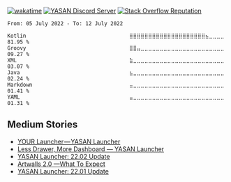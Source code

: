 [![wakatime](https://wakatime.com/badge/user/4e46b857-e471-4180-b789-44e714acaeb2.svg)](https://wakatime.com/@4e46b857-e471-4180-b789-44e714acaeb2)
[![YASAN Discord Server](https://img.shields.io/discord/552160677872271361?label=YASAN%20Discord%20Server)](https://discord.com/invite/htPzqAU)
[![Stack Overflow Reputation](https://img.shields.io/stackexchange/stackoverflow/r/10406881?label=Stack%20Overflow%20Reputation)](https://stackoverflow.com/users/10406881/yasan)

<!--START_SECTION:waka-->

```text
From: 05 July 2022 - To: 12 July 2022

Kotlin                                 ⣿⣿⣿⣿⣿⣿⣿⣿⣿⣿⣿⣿⣿⣿⣿⣿⣿⣿⣿⣿⣦⣀⣀⣀⣀   81.95 %
Groovy                                 ⣿⣿⣤⣀⣀⣀⣀⣀⣀⣀⣀⣀⣀⣀⣀⣀⣀⣀⣀⣀⣀⣀⣀⣀⣀   09.27 %
XML                                    ⣷⣀⣀⣀⣀⣀⣀⣀⣀⣀⣀⣀⣀⣀⣀⣀⣀⣀⣀⣀⣀⣀⣀⣀⣀   03.07 %
Java                                   ⣦⣀⣀⣀⣀⣀⣀⣀⣀⣀⣀⣀⣀⣀⣀⣀⣀⣀⣀⣀⣀⣀⣀⣀⣀   02.24 %
Markdown                               ⣤⣀⣀⣀⣀⣀⣀⣀⣀⣀⣀⣀⣀⣀⣀⣀⣀⣀⣀⣀⣀⣀⣀⣀⣀   01.41 %
YAML                                   ⣤⣀⣀⣀⣀⣀⣀⣀⣀⣀⣀⣀⣀⣀⣀⣀⣀⣀⣀⣀⣀⣀⣀⣀⣀   01.31 %
```

<!--END_SECTION:waka-->
## Medium Stories
<!-- BLOG-POST-LIST:START -->
- [YOUR Launcher — YASAN Launcher](https://yasandev.medium.com/your-launcher-yasan-launcher-5e3549e37d1b?source=rss-fcea725800bc------2)
- [Less Drawer, More Dashboard — YASAN Launcher](https://yasandev.medium.com/less-drawer-more-dashboard-yasan-launcher-34caf70504ba?source=rss-fcea725800bc------2)
- [YASAN Launcher: 22.02 Update](https://yasandev.medium.com/yasan-launcher-22-02-update-2507d3f40bf2?source=rss-fcea725800bc------2)
- [Artwalls 2.0 —What To Expect](https://yasandev.medium.com/artwalls-2-0-what-to-expect-2016c23d572e?source=rss-fcea725800bc------2)
- [YASAN Launcher: 22.01 Update](https://yasandev.medium.com/yasan-launcher-22-01-update-b62bc053e2cf?source=rss-fcea725800bc------2)
<!-- BLOG-POST-LIST:END -->

